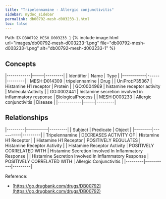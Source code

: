 ```yaml
---
title: "Tripelennamine - Allergic conjunctivitis"
sidebar: mydoc_sidebar
permalink: db00792-mesh-d003233-1.html
toc: false 
---
```



Path ID: `DB00792_MESH_D003233_1`
{% include image.html url="images/db00792-mesh-d003233-1.png" file="db00792-mesh-d003233-1.png" alt="db00792-mesh-d003233-1" %}

## Concepts

|------------|------|---------|
| Identifier | Name | Type    |
|------------|------|---------|
| MESH:D014309 | tripelennamine | Drug |
| UniProt:P35367 | Histamine H1 receptor | Protein |
| GO:0004969 | histamine receptor activity | MolecularActivity |
| GO:0002441 | histamine secretion involved in inflammatory response | BiologicalProcess |
| MESH:D003233 | Allergic conjunctivitis | Disease |
|------------|------|---------|

## Relationships

|---------|-----------|---------|
| Subject | Predicate | Object  |
|---------|-----------|---------|
| Tripelennamine | DECREASES ACTIVITY OF | Histamine H1 Receptor |
| Histamine H1 Receptor | POSITIVELY REGULATES | Histamine Receptor Activity |
| Histamine Receptor Activity | POSITIVELY CORRELATED WITH | Histamine Secretion Involved In Inflammatory Response |
| Histamine Secretion Involved In Inflammatory Response | POSITIVELY CORRELATED WITH | Allergic Conjunctivitis |
|---------|-----------|---------|

Reference: 
  - [https://go.drugbank.com/drugs/DB00792](https://go.drugbank.com/drugs/DB00792)
